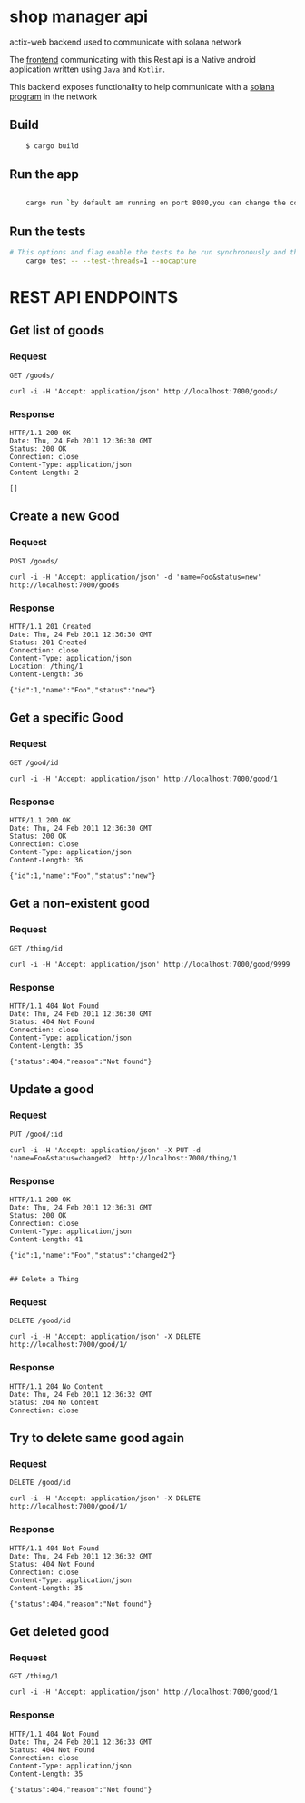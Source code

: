 # shop manager api
actix-web backend used to communicate with solana network

The [frontend](https://github.com/JusticeEli/ShopManagement/tree/branch_1) communicating with this Rest api is a Native android application written using `Java` and `Kotlin`.

This backend exposes functionality to help communicate with a [solana program](https://github.com/JusticeEli/shop-manager) in the network

## Build
```bash
    $ cargo build
 ```   

## Run the app
```bash

    cargo run `by default am running on port 8080,you can change the configurations in .env file`
```        

## Run the tests
```bash
# This options and flag enable the tests to be run synchronously and the stdout to be displayed for each test
    cargo test -- --test-threads=1 --nocapture 
```
# REST API ENDPOINTS


## Get list of goods

### Request

`GET /goods/`

    curl -i -H 'Accept: application/json' http://localhost:7000/goods/

### Response

    HTTP/1.1 200 OK
    Date: Thu, 24 Feb 2011 12:36:30 GMT
    Status: 200 OK
    Connection: close
    Content-Type: application/json
    Content-Length: 2

    []

## Create a new Good

### Request

`POST /goods/`

    curl -i -H 'Accept: application/json' -d 'name=Foo&status=new' http://localhost:7000/goods

### Response

    HTTP/1.1 201 Created
    Date: Thu, 24 Feb 2011 12:36:30 GMT
    Status: 201 Created
    Connection: close
    Content-Type: application/json
    Location: /thing/1
    Content-Length: 36

    {"id":1,"name":"Foo","status":"new"}

## Get a specific Good

### Request

`GET /good/id`

    curl -i -H 'Accept: application/json' http://localhost:7000/good/1

### Response

    HTTP/1.1 200 OK
    Date: Thu, 24 Feb 2011 12:36:30 GMT
    Status: 200 OK
    Connection: close
    Content-Type: application/json
    Content-Length: 36

    {"id":1,"name":"Foo","status":"new"}

## Get a non-existent good

### Request

`GET /thing/id`

    curl -i -H 'Accept: application/json' http://localhost:7000/good/9999

### Response

    HTTP/1.1 404 Not Found
    Date: Thu, 24 Feb 2011 12:36:30 GMT
    Status: 404 Not Found
    Connection: close
    Content-Type: application/json
    Content-Length: 35

    {"status":404,"reason":"Not found"}

## Update a good

### Request

`PUT /good/:id`

    curl -i -H 'Accept: application/json' -X PUT -d 'name=Foo&status=changed2' http://localhost:7000/thing/1

### Response

    HTTP/1.1 200 OK
    Date: Thu, 24 Feb 2011 12:36:31 GMT
    Status: 200 OK
    Connection: close
    Content-Type: application/json
    Content-Length: 41

    {"id":1,"name":"Foo","status":"changed2"}
    
    
    ## Delete a Thing

### Request

`DELETE /good/id`

    curl -i -H 'Accept: application/json' -X DELETE http://localhost:7000/good/1/

### Response

    HTTP/1.1 204 No Content
    Date: Thu, 24 Feb 2011 12:36:32 GMT
    Status: 204 No Content
    Connection: close


## Try to delete same good again

### Request

`DELETE /good/id`

    curl -i -H 'Accept: application/json' -X DELETE http://localhost:7000/good/1/

### Response

    HTTP/1.1 404 Not Found
    Date: Thu, 24 Feb 2011 12:36:32 GMT
    Status: 404 Not Found
    Connection: close
    Content-Type: application/json
    Content-Length: 35

    {"status":404,"reason":"Not found"}

## Get deleted good

### Request

`GET /thing/1`

    curl -i -H 'Accept: application/json' http://localhost:7000/good/1

### Response

    HTTP/1.1 404 Not Found
    Date: Thu, 24 Feb 2011 12:36:33 GMT
    Status: 404 Not Found
    Connection: close
    Content-Type: application/json
    Content-Length: 35

    {"status":404,"reason":"Not found"}
